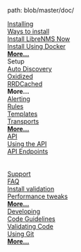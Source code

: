 path: blob/master/doc/
<div class="home-container">
    <div class="home-box">
        <div class="home-header">
          <a href="/Installation/">
            <i class="fa fa-download fa-1x"></i>
            <span> Installing</span>
          </a>
        </div>
        <a href="/Installation/">Ways to install</a><br />
        <a href="/Installation/Install-LibreNMS/">Install LibreNMS Now</a><br />
        <a href="https://github.com/librenms/docker">Install Using Docker</a><br />
        <a href="/Installation/Installing-LibreNMS/"><strong>More...</strong></a>
    </div>
    <div class="home-box">
        <div class="home-header">
            <i class="fa fa-plug fa-1x"></i>
            <span> Setup</span>
        </div>
        <a href="/Extensions/Auto-Discovery/">Auto Discovery</a><br />
        <a href="/Extensions/Oxidized/">Oxidized</a><br />
        <a href="/Extensions/RRDCached/">RRDCached</a><br />
        <strong>More...</strong>
    </div>
    <div class="home-box">
        <div class="home-header">
          <a href="/Alerting/">
            <i class="fa fa-bell fa-1x"></i>
            <span> Alerting</span>
          </a>
        </div>
        <a href="/Alerting/Rules/#rules">Rules</a><br />
        <a href="/Alerting/Templates/">Templates</a><br />
        <a href="/Alerting/Transports/">Transports</a><br />
        <a href="/Alerting/"><strong>More...</strong></a>
    </div>
    <div class="home-box">
        <div class="home-header">
          <a href="/API/">
            <i class="fa fa-connectdevelop fa-1x"></i>
            <span> API</span>
          </a>
        </div>
        <a href="/API/">Using the API</a><br />
        <a href="/API/#endpoint-categories">API Endpoints</a><br />
        <br />
        <br />
    </div>
    <div class="home-box">
        <div class="home-header">
          <a href="/Support/">
            <i class="fa fa-ambulance fa-1x"></i>
            <span> Support</span>
          </a>
        </div>
        <a href="/Support/FAQ/">FAQ</a><br />
        <a href="/Support/Install%20Validation/">Install validation</a><br />
        <a href="/Support/Performance/">Performance tweaks</a><br />
        <a href="/Support/"><strong>More...</strong></a>
    </div>
    <div class="home-box">
        <div class="home-header">
          <a href="/Developing/">
            <i class="fa fa-code-fork fa-1x"></i>
            <span> Developing</span>
          </a>
        </div>
        <a href="/Developing/Code-Guidelines/">Code Guidelines</a><br />
        <a href="/Developing/Validating-Code/">Validating Code</a><br />
        <a href="/Developing/Using-Git/">Using Git</a><br />
        <a href="/Developing/"><strong>More...</strong></a>
    </div>
</div>

